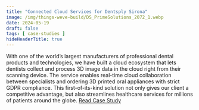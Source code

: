 ```yaml
---
title: "Connected Cloud Services for Dentsply Sirona"
image: /img/things-weve-build/DS_PrimeSolutions_2072_1.webp
date: 2024-05-19
draft: false
tags: [ case-studies ]
hideHeaderTitle: true
---
```


With one of the world’s largest manufacturers of professional dental products and technologies, we have built a cloud ecosystem that lets dentists collect and process 3D image data in the cloud right from their scanning device. The service enables real-time cloud collaboration between specialists and ordering 3D printed oral appliances with strict GDPR compliance. This first-of-its-kind solution not only gives our client a competitive advantage, but also streamlines healthcare services for millions of patients around the globe. [Read Case Study](/newsroom/2024-04-08-case-study-dentsply-sirona/)

